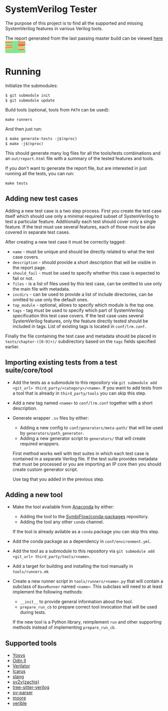 # SystemVerilog Tester

The purpose of this project is to find all the supported and missing SystemVerilog features in various Verilog tools.

The report generated from the last passing master build can be viewed [here](https://symbiflow.github.io/sv-tests/) <a href="https://symbiflow.github.io/sv-tests/"><img src="./img/sv-test-grid.png" width="64"/></a>

# Running

Initialize the submodules:
```
$ git submodule init
$ git submodule update
```

Build tools (optional, tools from `PATH` can be used):

```
make runners
```

And then just run:

```
$ make generate-tests -j$(nproc)
$ make -j$(nproc)
```

This should generate many log files for all the tools/tests combinations and an `out/report.html` file with a summary of the tested features and tools.

If you don't want to generate the report file, but are interested in just running all the tests, you can run:

```
make tests
```

## Adding new test cases

Adding a new test case is a two step process.
First you create the test case itself which should use only a minimal required subset of SystemVerilog to test a particular feature.
Additionally each test should cover only a single feature.
If the test must use several features, each of those must be also covered in separate test cases.

After creating a new test case it must be correctly tagged:

* `name` - must be unique and should be directly related to what the test case covers.
* `description` - should provide a short description that will be visible in the report page.
* `should_fail` - must be used to specify whether this case is expected to fail or not.
* `files` - is a list of files used by this test case, can be omitted to use only the main file with metadata. 
* `incdirs` - can be used to provide a list of include directories, can be omitted to use only the default ones.
* `top_module` - optional, allows to specify which module is the top one.
* `tags` - tag must be used to specify which part of SystemVerilog specification this test case covers.
  If the test case uses several SystemVerilog features, only the feature directly tested should be included in tags.
  List of existing tags is located in `conf/lrm.conf`.

Finally the file containing the test case and metadata should be placed in `tests/chapter-([0-9]+)/` subdirectory based on the `tags` fields specified earlier.

## Importing existing tests from a test suite/core/tool

* Add the tests as a submodule to this repository via `git submodule add <git_url> third_party/<category>/<name>`.
  If you want to add tests from a tool that is already in `third_party/tools` you can skip this step.
* Add a new tag named `<name>` to `conf/lrm.conf` together with a short description.
* Generate wrapper `.sv` files by either:
  * Adding a new config to `conf/generators/meta-path/` that will be used by `generators/path_generator`.
  * Adding a new generator script to `generators/` that will create required wrappers.

  First method works well with test suites in which each test case is contained in a separate Verilog file.
  If the test suite provides metadata that must be processed or you are importing an IP core then you should create custom generator script.

  Use tag that you added in the previous step.

## Adding a new tool

* Make the tool available from [Anaconda](https://anaconda.org/) by either:
  * Adding the tool to the [SymbiFlow/conda-packages](https://github.com/SymbiFlow/conda-packages) repository.
  * Adding the tool any other `conda` channel.

  If the tool is already avilable as a `conda` package you can skip this step.
* Add the conda package as a dependency in `conf/environment.yml`.
* Add the tool as a submodule to this repository via `git submodule add <git_url> third_party/tools/<name>`.
* Add a target for building and installing the tool manually in `tools/runners.mk`
* Create a new runner script in `tools/runners/<name>.py` that will contain a subclass of `BaseRunner` named `<name>`.
  This subclass will need to at least implement the following methods:
  * `__init__` to provide general information about the tool.
  * `prepare_run_cb` to prepare correct tool invocation that will be used during tests.

  If the new tool is a Python library, reimplement `run` and other supporting methods instead of implementing `prepare_run_cb`.

## Supported tools

* [Yosys](http://www.clifford.at/yosys)
* [Odin II](https://verilogtorouting.org)
* [Verilator](https://verilator.org)
* [Icarus](http://iverilog.icarus.com)
* [slang](https://github.com/MikePopoloski/slang)
* [sv2v(zachjs)](https://github.com/zachjs/sv2v)
* [tree-sitter-verilog](https://github.com/tree-sitter/tree-sitter-verilog)
* [sv-parser](https://github.com/dalance/sv-parser)
* [moore](http://llhd.io)
* [verible](https://github.com/google/verible)
